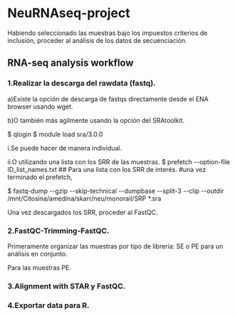 # NeuRNAseq-project

Habiendo seleccionado las muestras bajo los impuestos criterios de inclusión, proceder al análisis de los datos de secuenciación.

## RNA-seq analysis workflow

### 1.Realizar la descarga del rawdata (fastq).

a)Existe la opción de descarga de fastqs directamente desde el ENA browser usando wget.

b)O también más agilmente usando la opción del SRAtoolkit.

$ qlogin
$ module load sra/3.0.0

i.Se puede hacer de manera individual.

ii.O utilizando una lista con los SRR de las muestras.
$ prefetch --option-file ID_list_names.txt		## Para una lista con los SRR de interés.
#una vez terminado el prefetch,

$ fastq-dump --gzip --skip-technical --dumpbase --split-3 --clip --outdir /mnt/Citosina/amedina/skarr/neu/monorail/SRP *.sra

Una vez descargados los SRR, proceder al FastQC.

### 2.FastQC-Trimming-FastQC.

Primeramente organizar las muestras por tipo de librería: SE o PE para un análisis en conjunto.

Para las muestras PE.



### 3.Alignment with STAR y FastQC.
### 4.Exportar data para R.
